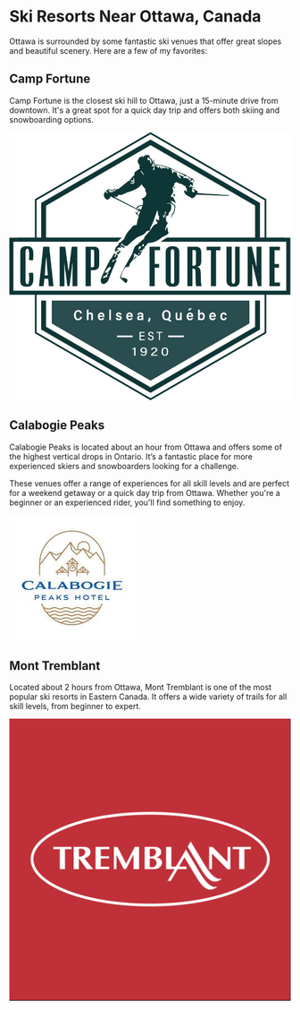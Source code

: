 # Ski Resorts Near Ottawa, Canada

Ottawa is surrounded by some fantastic ski venues that offer great slopes and beautiful scenery. Here are a few of my favorites:


## Camp Fortune
Camp Fortune is the closest ski hill to Ottawa, just a 15-minute drive from downtown. It's a great spot for a quick day trip and offers both skiing and snowboarding options.

![Camp Fortune](.vitepress/public/images/fortune-logo_en.jpg)


## Calabogie Peaks
Calabogie Peaks is located about an hour from Ottawa and offers some of the highest vertical drops in Ontario. It’s a fantastic place for more experienced skiers and snowboarders looking for a challenge.

These venues offer a range of experiences for all skill levels and are perfect for a weekend getaway or a quick day trip from Ottawa. Whether you're a beginner or an experienced rider, you'll find something to enjoy.

![Calabogie Peaks](.vitepress/public/images/calabogies.jpeg)

## Mont Tremblant
Located about 2 hours from Ottawa, Mont Tremblant is one of the most popular ski resorts in Eastern Canada. It offers a wide variety of trails for all skill levels, from beginner to expert.

![Mont Tremblant](.vitepress/public/images/monttremblant.png)
